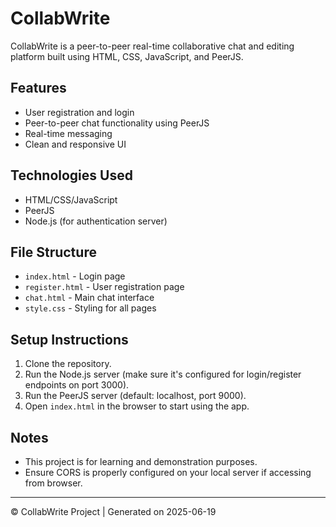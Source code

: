 <!-- # Login Page
![Login Page]("D:\rahul 2025\CollabWrite\login page collabwrite.png")

# Registration Page
![Registration Page]("D:\rahul 2025\CollabWrite\register page collabwrite.png")

# Home Page
![Home Page]("D:\rahul 2025\CollabWrite\home page collabwrite.png") -->

# CollabWrite

CollabWrite is a peer-to-peer real-time collaborative chat and editing platform built using HTML, CSS, JavaScript, and PeerJS.

## Features

- User registration and login
- Peer-to-peer chat functionality using PeerJS
- Real-time messaging
- Clean and responsive UI

## Technologies Used

- HTML/CSS/JavaScript
- PeerJS
- Node.js (for authentication server)

## File Structure

- `index.html` - Login page
- `register.html` - User registration page
- `chat.html` - Main chat interface
- `style.css` - Styling for all pages

## Setup Instructions

1. Clone the repository.
2. Run the Node.js server (make sure it's configured for login/register endpoints on port 3000).
3. Run the PeerJS server (default: localhost, port 9000).
4. Open `index.html` in the browser to start using the app.

## Notes

- This project is for learning and demonstration purposes.
- Ensure CORS is properly configured on your local server if accessing from browser.

---

© CollabWrite Project | Generated on 2025-06-19
